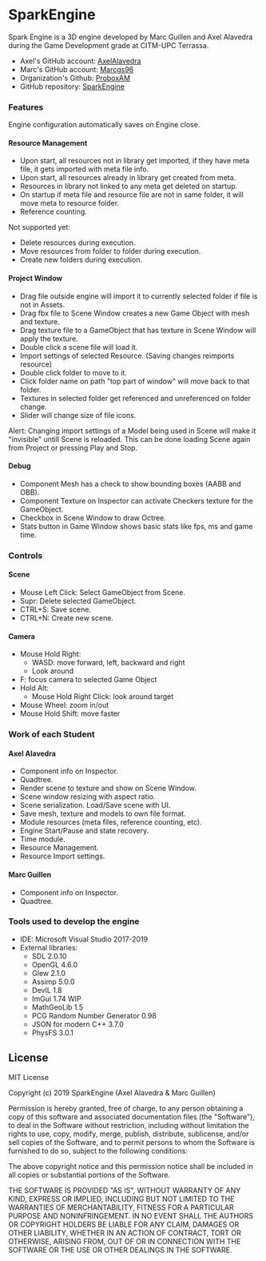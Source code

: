 # SparkEngine
Spark Engine is a 3D engine developed by Marc Guillen and Axel Alavedra during the Game Development grade at CITM-UPC Terrassa.

- Axel's GitHub account: [AxelAlavedra](https://github.com/AxelAlavedra)
- Marc's GitHub account: [Marcgs96](https://github.com/Marcgs96)
- Organization's Github: [ProboxAM](https://github.com/ProboxAM)
- GitHub repository: [SparkEngine](https://github.com/ProboxAM/SparkEngine)

### Features
Engine configuration automatically saves on Engine close.

#### Resource Management
- Upon start, all resources not in library get imported, if they have meta file, it gets imported with meta file info.
- Upon start, all resources already in library get created from meta.
- Resources in library not linked to any meta get deleted on startup.
- On startup if meta file and resource file are not in same folder, it will move meta to resource folder.
- Reference counting.

Not supported yet:
- Delete resources during execution.
- Move resources from folder to folder during execution.
- Create new folders during execution.

#### Project Window
- Drag file outside engine will import it to currently selected folder if file is not in Assets.
- Drag fbx file to Scene Window creates a new Game Object with mesh and texture.
- Drag texture file to a GameObject that has texture in Scene Window will apply the texture.
- Double click a scene file will load it.
- Import settings of selected Resource. (Saving changes reimports resource)
- Double click folder to move to it.
- Click folder name on path "top part of window" will move back to that folder.
- Textures in selected folder get referenced and unreferenced on folder change.
- Slider will change size of file icons.

Alert:
Changing import settings of a Model being used in Scene will make it "invisible" untill Scene is reloaded. This can be done loading Scene again from Project or pressing Play and Stop.

#### Debug
- Component Mesh has a check to show bounding boxes (AABB and OBB).
- Component Texture on Inspector can activate Checkers texture for the GameObject.
- Checkbox in Scene Window to draw Octree.
- Stats button in Game Window shows basic stats like fps, ms and game time.

### Controls
#### Scene
- Mouse Left Click: Select GameObject from Scene.
- Supr: Delete selected GameObject.
- CTRL+S: Save scene.
- CTRL+N: Create new scene.

#### Camera
- Mouse Hold Right:
	- WASD: move forward, left, backward and right
	- Look around
- F: focus camera to selected Game Object
- Hold Alt:
	- Mouse Hold Right Click: look around target
- Mouse Wheel: zoom in/out
- Mouse Hold Shift: move faster


### Work of each Student
#### Axel Alavedra
- Component info on Inspector.
- Quadtree.
- Render scene to texture and show on Scene Window.
- Scene window resizing with aspect ratio.
- Scene serialization. Load/Save scene with UI.
- Save mesh, texture and models to own file format.
- Module resources (meta files, reference counting, etc).
- Engine Start/Pause and state recovery.
- Time module.
- Resource Management.
- Resource Import settings.

#### Marc Guillen
- Component info on Inspector.
- Quadtree.

### Tools used to develop the engine

- IDE: Microsoft Visual Studio 2017-2019
- External libraries: 
	- SDL 2.0.10
	- OpenGL 4.6.0
	- Glew 2.1.0
	- Assimp 5.0.0
	- DevIL 1.8
	- ImGui 1.74 WIP
	- MathGeoLib 1.5
	- PCG Random Number Generator 0.98
	- JSON for modern C++ 3.7.0
	- PhysFS 3.0.1

## License

MIT License

Copyright (c) 2019 SparkEngine (Axel Alavedra & Marc Guillen)

Permission is hereby granted, free of charge, to any person obtaining a copy
of this software and associated documentation files (the "Software"), to deal
in the Software without restriction, including without limitation the rights
to use, copy, modify, merge, publish, distribute, sublicense, and/or sell
copies of the Software, and to permit persons to whom the Software is
furnished to do so, subject to the following conditions:

The above copyright notice and this permission notice shall be included in all
copies or substantial portions of the Software.

THE SOFTWARE IS PROVIDED "AS IS", WITHOUT WARRANTY OF ANY KIND, EXPRESS OR
IMPLIED, INCLUDING BUT NOT LIMITED TO THE WARRANTIES OF MERCHANTABILITY,
FITNESS FOR A PARTICULAR PURPOSE AND NONINFRINGEMENT. IN NO EVENT SHALL THE
AUTHORS OR COPYRIGHT HOLDERS BE LIABLE FOR ANY CLAIM, DAMAGES OR OTHER
LIABILITY, WHETHER IN AN ACTION OF CONTRACT, TORT OR OTHERWISE, ARISING FROM,
OUT OF OR IN CONNECTION WITH THE SOFTWARE OR THE USE OR OTHER DEALINGS IN THE
SOFTWARE.
